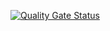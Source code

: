 [![Quality Gate Status](https://sonarcloud.io/api/project_badges/measure?project=veritacodex_Betfair.Api.Client&metric=alert_status)](https://sonarcloud.io/summary/new_code?id=veritacodex_Betfair.Api.Client)
